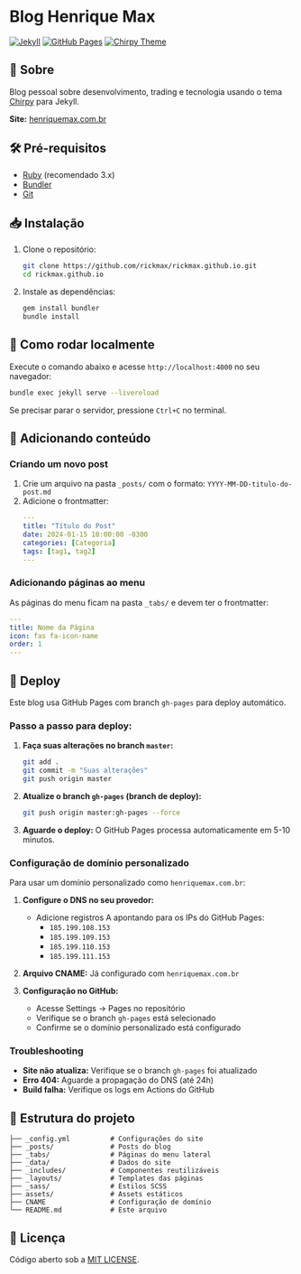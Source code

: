 # Blog Henrique Max

[![Jekyll](https://img.shields.io/badge/Jekyll-CC0000?style=for-the-badge&logo=jekyll&logoColor=white)](https://jekyllrb.com/)
[![GitHub Pages](https://img.shields.io/badge/GitHub%20Pages-222222?style=for-the-badge&logo=github&logoColor=white)](https://pages.github.com/)
[![Chirpy Theme](https://img.shields.io/badge/Theme-Chirpy-blue?style=for-the-badge)](https://github.com/cotes2020/jekyll-theme-chirpy)

## 🚀 Sobre

Blog pessoal sobre desenvolvimento, trading e tecnologia usando o tema [Chirpy](https://github.com/cotes2020/jekyll-theme-chirpy) para Jekyll.

**Site:** [henriquemax.com.br](http://henriquemax.com.br)

## 🛠️ Pré-requisitos

- [Ruby](https://www.ruby-lang.org/pt/) (recomendado 3.x)
- [Bundler](https://bundler.io/)
- [Git](https://git-scm.com/)

## 📥 Instalação

1. Clone o repositório:
   ```bash
   git clone https://github.com/rickmax/rickmax.github.io.git
   cd rickmax.github.io
   ```

2. Instale as dependências:
   ```bash
   gem install bundler
   bundle install
   ```

## 🔧 Como rodar localmente

Execute o comando abaixo e acesse `http://localhost:4000` no seu navegador:

```bash
bundle exec jekyll serve --livereload
```

Se precisar parar o servidor, pressione `Ctrl+C` no terminal.

## 📝 Adicionando conteúdo

### Criando um novo post

1. Crie um arquivo na pasta `_posts/` com o formato: `YYYY-MM-DD-titulo-do-post.md`
2. Adicione o frontmatter:
   ```yaml
   ---
   title: "Título do Post"
   date: 2024-01-15 10:00:00 -0300
   categories: [Categoria]
   tags: [tag1, tag2]
   ---
   ```

### Adicionando páginas ao menu

As páginas do menu ficam na pasta `_tabs/` e devem ter o frontmatter:
```yaml
---
title: Nome da Página
icon: fas fa-icon-name
order: 1
---
```

## 🚀 Deploy

Este blog usa GitHub Pages com branch `gh-pages` para deploy automático.

### Passo a passo para deploy:

1. **Faça suas alterações no branch `master`:**
   ```bash
   git add .
   git commit -m "Suas alterações"
   git push origin master
   ```

2. **Atualize o branch `gh-pages` (branch de deploy):**
   ```bash
   git push origin master:gh-pages --force
   ```

3. **Aguarde o deploy:** O GitHub Pages processa automaticamente em 5-10 minutos.

### Configuração de domínio personalizado

Para usar um domínio personalizado como `henriquemax.com.br`:

1. **Configure o DNS no seu provedor:**
   - Adicione registros A apontando para os IPs do GitHub Pages:
     - `185.199.108.153`
     - `185.199.109.153`
     - `185.199.110.153`
     - `185.199.111.153`

2. **Arquivo CNAME:** Já configurado com `henriquemax.com.br`

3. **Configuração no GitHub:**
   - Acesse Settings → Pages no repositório
   - Verifique se o branch `gh-pages` está selecionado
   - Confirme se o domínio personalizado está configurado

### Troubleshooting

- **Site não atualiza:** Verifique se o branch `gh-pages` foi atualizado
- **Erro 404:** Aguarde a propagação do DNS (até 24h)
- **Build falha:** Verifique os logs em Actions do GitHub

## 📁 Estrutura do projeto

```
├── _config.yml          # Configurações do site
├── _posts/              # Posts do blog
├── _tabs/               # Páginas do menu lateral
├── _data/               # Dados do site
├── _includes/           # Componentes reutilizáveis
├── _layouts/            # Templates das páginas
├── _sass/               # Estilos SCSS
├── assets/              # Assets estáticos
├── CNAME                # Configuração de domínio
└── README.md            # Este arquivo
```

## 📄 Licença

Código aberto sob a [MIT LICENSE](LICENSE). 





